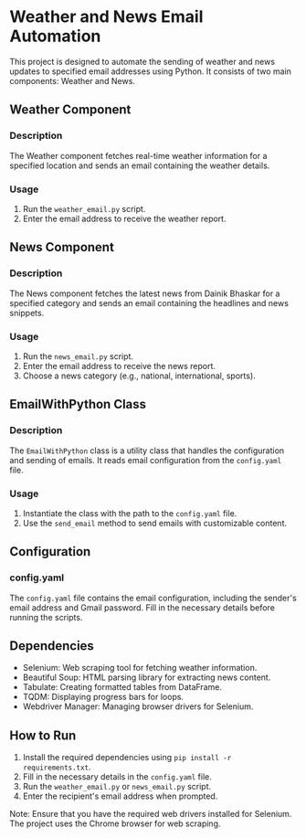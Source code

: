 # Weather and News Email Automation

This project is designed to automate the sending of weather and news updates to specified email addresses using Python. It consists of two main components: Weather and News.

## Weather Component

### Description
The Weather component fetches real-time weather information for a specified location and sends an email containing the weather details.

### Usage
1. Run the `weather_email.py` script.
2. Enter the email address to receive the weather report.

## News Component

### Description
The News component fetches the latest news from Dainik Bhaskar for a specified category and sends an email containing the headlines and news snippets.

### Usage
1. Run the `news_email.py` script.
2. Enter the email address to receive the news report.
3. Choose a news category (e.g., national, international, sports).

## EmailWithPython Class

### Description
The `EmailWithPython` class is a utility class that handles the configuration and sending of emails. It reads email configuration from the `config.yaml` file.

### Usage
1. Instantiate the class with the path to the `config.yaml` file.
2. Use the `send_email` method to send emails with customizable content.

## Configuration

### config.yaml
The `config.yaml` file contains the email configuration, including the sender's email address and Gmail password. Fill in the necessary details before running the scripts.

## Dependencies

- Selenium: Web scraping tool for fetching weather information.
- Beautiful Soup: HTML parsing library for extracting news content.
- Tabulate: Creating formatted tables from DataFrame.
- TQDM: Displaying progress bars for loops.
- Webdriver Manager: Managing browser drivers for Selenium.

## How to Run

1. Install the required dependencies using `pip install -r requirements.txt`.
2. Fill in the necessary details in the `config.yaml` file.
3. Run the `weather_email.py` or `news_email.py` script.
4. Enter the recipient's email address when prompted.

Note: Ensure that you have the required web drivers installed for Selenium. The project uses the Chrome browser for web scraping.

